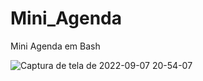 # Mini_Agenda
Mini Agenda em Bash




![Captura de tela de 2022-09-07 20-54-07](https://user-images.githubusercontent.com/92806149/189003880-17bba8d1-4150-4a8e-ae6c-badab640786f.png)
